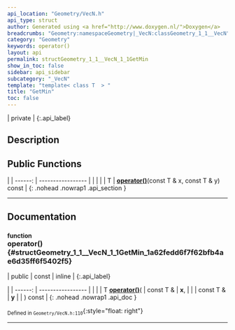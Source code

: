 ```yaml
---
api_location: "Geometry/VecN.h"
api_type: struct
author: Generated using <a href="http://www.doxygen.nl/">Doxygen</a>
breadcrumbs: "Geometry:namespaceGeometry|_VecN:classGeometry_1_1__VecN"
category: "Geometry"
keywords: operator()
layout: api
permalink: structGeometry_1_1__VecN_1_1GetMin
show_in_toc: false
sidebar: api_sidebar
subcategory: "_VecN"
template: "template< class T  > "
title: "GetMin"
toc: false
---
```


| private |
{:.api_label}

## Description





## Public Functions

|
| ------: | ----------------- |
|  | |
| T | **[operator()](#structGeometry_1_1%5F%5FVecN_1_1GetMin_1a62fedd6f7f62bfb4ae6d35ff6f5402f5)**(const T & x, const T & y) const |
{: .nohead .nowrap1 .api_section }


-------------------------------------------------------------------

## Documentation

### <small>function</small><br/> operator() {#structGeometry_1_1__VecN_1_1GetMin_1a62fedd6f7f62bfb4ae6d35ff6f5402f5}

| public | const | inline |
{:.api_label}

|
| ------: | ----------------- |
|  |
| T **[operator()](#structGeometry_1_1%5F%5FVecN_1_1GetMin_1a62fedd6f7f62bfb4ae6d35ff6f5402f5)**( | const T & | **x**, |
| | const T & | **y** |
|   ) const |
{: .nohead .nowrap1 .api_doc }





<sub>Defined in `Geometry/VecN.h:110`</sub>{:style="float: right"}

-------------------------------------------------------------------

